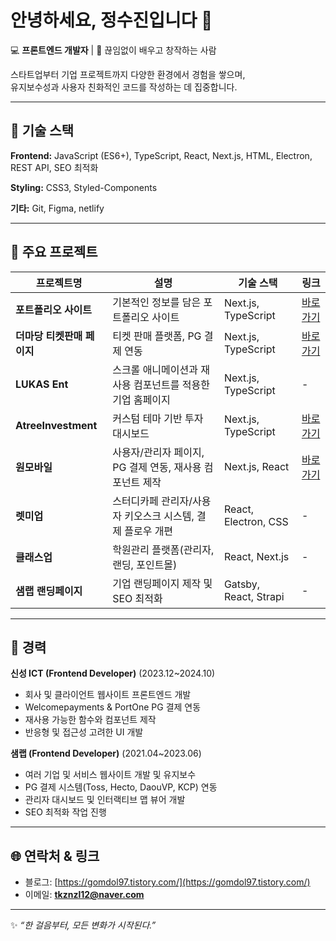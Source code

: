 # 안녕하세요, 정수진입니다 👋

💻 **프론트엔드 개발자** | 🌱 끊임없이 배우고 창작하는 사람  

스타트업부터 기업 프로젝트까지 다양한 환경에서 경험을 쌓으며,  
유지보수성과 사용자 친화적인 코드를 작성하는 데 집중합니다.

---

## 🚀 기술 스택

**Frontend:** JavaScript (ES6+), TypeScript, React, Next.js, HTML, Electron, REST API, SEO 최적화

**Styling:** CSS3, Styled-Components  

**기타:** Git, Figma, netlify

---

## 📂 주요 프로젝트

| 프로젝트명 | 설명 | 기술 스택 | 링크 |
|------------|------|-----------|------|
| **포트폴리오 사이트** | 기본적인 정보를 담은 포트폴리오 사이트 | Next.js, TypeScript | [바로가기](https://sujin-jung-portfolio.netlify.app/) |
| **더마당 티켓판매 페이지** | 티켓 판매 플랫폼, PG 결제 연동 | Next.js, TypeScript | [바로가기](https://the-madang.com/mega-festival) |
| **LUKAS Ent** | 스크롤 애니메이션과 재사용 컴포넌트를 적용한 기업 홈페이지 | Next.js, TypeScript | - |
| **AtreeInvestment** | 커스텀 테마 기반 투자 대시보드 | Next.js, TypeScript | [바로가기](https://atreeinvestment.co.kr/) |
| **원모바일** | 사용자/관리자 페이지, PG 결제 연동, 재사용 컴포넌트 제작 | Next.js, React | [바로가기](https://myonemobile.com/) |
| **렛미업** | 스터디카페 관리자/사용자 키오스크 시스템, 결제 플로우 개편 | React, Electron, CSS | - |
| **클래스업** | 학원관리 플랫폼(관리자, 랜딩, 포인트몰) | React, Next.js | - |
| **샘랩 랜딩페이지** | 기업 랜딩페이지 제작 및 SEO 최적화 | Gatsby, React, Strapi | - |

---

## 🏢 경력

**신성 ICT (Frontend Developer)** (2023.12~2024.10) 
- 회사 및 클라이언트 웹사이트 프론트엔드 개발  
- Welcomepayments & PortOne PG 결제 연동  
- 재사용 가능한 함수와 컴포넌트 제작  
- 반응형 및 접근성 고려한 UI 개발

**샘랩 (Frontend Developer)** (2021.04~2023.06) 
- 여러 기업 및 서비스 웹사이트 개발 및 유지보수  
- PG 결제 시스템(Toss, Hecto, DaouVP, KCP) 연동  
- 관리자 대시보드 및 인터랙티브 맵 뷰어 개발  
- SEO 최적화 작업 진행

---

## 🌐 연락처 & 링크
- 블로그: [https://gomdol97.tistory.com/](https://gomdol97.tistory.com/)
- 이메일: **tkznzl12@naver.com**

---
✨ *“한 걸음부터, 모든 변화가 시작된다.”*
